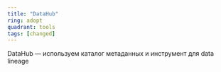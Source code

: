 ```yaml
---
title: "DataHub"
ring: adopt
quadrant: tools
tags: [changed]
---
```


DataHub — используем каталог метаданных и инструмент для data lineage